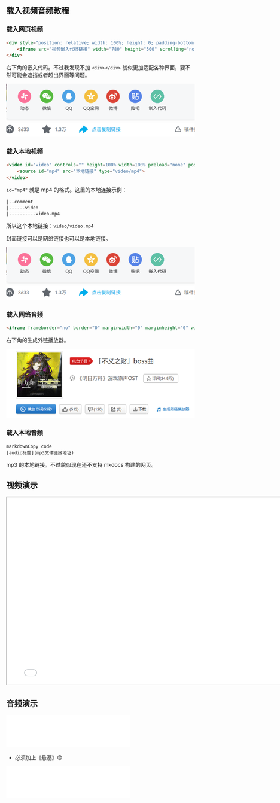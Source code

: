 ## 载入视频音频教程

### 载入网页视频

```html
<div style="position: relative; width: 100%; height: 0; padding-bottom: 75%;">
    <iframe src="视频嵌入代码链接" width="780" height="500" scrolling="no" border="0" frameborder="no" framespacing="0" allowfullscreen="true"></iframe>
</div>
```

右下角的嵌入代码。不过我发现不加 `<div></div>` 貌似更加适配各种界面，要不然可能会遮挡或者超出界面等问题。

![202397](../img/教程/202397.png)

### 载入本地视频

```html
<video id="video" controls="" height=100% width=100% preload="none" poster="封面链接">
    <source id="mp4" src="本地链接" type="video/mp4">
</video>
```

`id="mp4"` 就是 mp4 的格式。这里的本地连接示例：

```
|--comment
|------video
|----------video.mp4
```

所以这个本地链接：`video/video.mp4`

封面链接可以是网络链接也可以是本地链接。

![202397](../img/教程/202397.png)

### 载入网络音频

```html
<iframe frameborder="no" border="0" marginwidth="0" marginheight="0" width=330 height=86 src="音乐嵌入链接"></iframe>
```

右下角的生成外链播放器。

![2023972231](../img/教程/2023972231.png)

### 载入本地音频

```
markdownCopy code
[audio标题](mp3文件链接地址)
```

mp3 的本地链接。不过貌似现在还不支持 mkdocs 构建的网页。

## 视频演示

<iframe src="//player.bilibili.com/player.html?aid=232139489&amp;bvid=BV1B8411R7Mh&amp;cid=1231572686&amp;p=1" width="780" height="500.0" scrolling="auto" border="0" frameborder="1" framespacing="0" allowfullscreen="true"></iframe>

## 音频演示

<iframe frameborder="no" border="0" marginwidth="1" marginheight="0" width="330" height="86" src="//music.163.com/outchain/player?type=2&amp;id=1471761548&amp;auto=1&amp;height=66"></iframe>

- 必须加上《悬溺》😊

<iframe frameborder="no" border="0" marginwidth="0" marginheight="0" width="330" height="86" src="//music.163.com/outchain/player?type=2&amp;id=1397345903&amp;auto=1&amp;height=66"></iframe>

